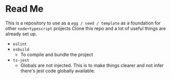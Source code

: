 # Read Me

This is a repository to use as a `egg / seed / template` as a foundation for other `node+typescript` projects
Clone this repo and a lot of useful things are already set up.

- `eslint`
- `esbuild`
  - To compile and bundle the project
- `ts-jest`
  - Globals are not injected. This is to make things clearer and not infer there's jest code globally available.
